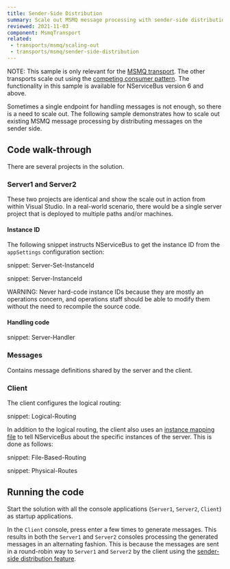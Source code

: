 ```yaml
---
title: Sender-Side Distribution
summary: Scale out MSMQ message processing with sender-side distribution
reviewed: 2021-11-03
component: MsmqTransport
related:
 - transports/msmq/scaling-out
 - transports/msmq/sender-side-distribution
---
```


NOTE: This sample is only relevant for the [MSMQ transport](/transports/msmq/). The other transports scale out using the [competing consumer pattern](/nservicebus/architecture/scaling.md#scaling-out-to-multiple-nodes-competing-consumers). The functionality in this sample is available for NServiceBus version 6 and above.

Sometimes a single endpoint for handling messages is not enough, so there is a need to scale out. The following sample demonstrates how to scale out existing MSMQ message processing by distributing messages on the sender side.


## Code walk-through

There are several projects in the solution.


### Server1 and Server2

These two projects are identical and show the scale out in action from within Visual Studio. In a real-world scenario, there would be a single server project that is deployed to multiple paths and/or machines.


#### Instance ID

The following snippet instructs NServiceBus to get the instance ID from the `appSettings` configuration section:

snippet: Server-Set-InstanceId

snippet: Server-InstanceId

WARNING: Never hard-code instance IDs because they are mostly an operations concern, and operations staff should be able to modify them without the need to recompile the source code.


#### Handling code

snippet: Server-Handler


### Messages

Contains message definitions shared by the server and the client.


### Client

The client configures the logical routing:

snippet: Logical-Routing

In addition to the logical routing, the client also uses an [instance mapping file](/transports/msmq/routing.md) to tell NServiceBus about the specific instances of the server. This is done as follows:

snippet: File-Based-Routing

snippet: Physical-Routes


## Running the code

Start the solution with all the console applications (`Server1`, `Server2`, `Client`) as startup applications.

In the `Client` console, press enter a few times to generate messages. This results in both the `Server1` and `Server2` consoles processing the generated messages in an alternating fashion. This is because the messages are sent in a round-robin way to `Server1` and `Server2` by the client using the [sender-side distribution feature](/transports/msmq/sender-side-distribution.md).
